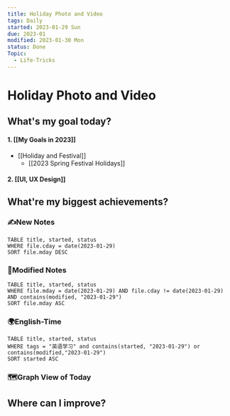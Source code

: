 ```yaml
---
title: Holiday Photo and Video
tags: Daily
started: 2023-01-29 Sun
due: 2023-01
modified: 2023-01-30 Mon
status: Done
Topic:
  - Life-Tricks
---
```

# Holiday Photo and Video
## What's my goal today?
#### 1. [[My Goals in 2023]]
- [[Holiday and Festival]]
	- [[2023 Spring Festival Holidays]]
#### 2. [[UI, UX Design]]


## What're my biggest achievements?
### ✍️New Notes

```dataview
TABLE title, started, status
WHERE file.cday = date(2023-01-29)
SORT file.mday DESC
```

### 📝Modified Notes

```dataview
TABLE title, started, status
WHERE file.mday = date(2023-01-29) AND file.cday != date(2023-01-29) AND contains(modified, "2023-01-29")
SORT file.mday ASC
```

### 🌍English-Time

```dataview
TABLE title, started, status
WHERE tags = "英语学习" and contains(started, "2023-01-29") or contains(modified,"2023-01-29") 
SORT started ASC
```

### 🗺️Graph View of Today

## Where can I improve?
